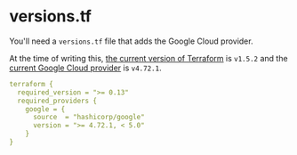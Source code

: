 # versions.tf

You'll need a `versions.tf` file that adds the Google Cloud provider.

At the time of writing this, [the current version of Terraform](https://developer.hashicorp.com/terraform/downloads) is `v1.5.2` and the [current Google Cloud provider](https://registry.terraform.io/providers/hashicorp/google/latest/docs) is `v4.72.1`.

```yaml
terraform {
  required_version = ">= 0.13"
  required_providers {
    google = {
      source  = "hashicorp/google"
      version = ">= 4.72.1, < 5.0"
    }
}
```
